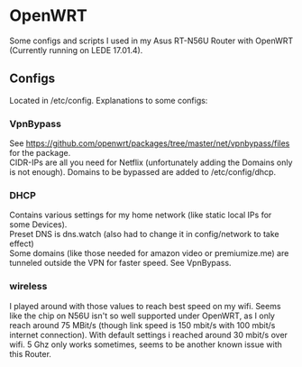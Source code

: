 # OpenWRT
Some configs and scripts I used in my Asus RT-N56U Router with OpenWRT (Currently running on LEDE 17.01.4).

<h2><strong>Configs</strong></h2>
Located in /etc/config. Explanations to some configs:

<h3>VpnBypass</h3>
<p>See&nbsp;<a href="https://github.com/openwrt/packages/tree/master/net/vpnbypass/files">https://github.com/openwrt/packages/tree/master/net/vpnbypass/files</a>&nbsp;for the package.<br />
CIDR-IPs are all you need for Netflix (unfortunately adding the Domains only is not enough). Domains to be bypassed are added to /etc/config/dhcp.</p>

<h3>DHCP</h3>
<p> Contains various settings for my home network (like static local IPs for some Devices). <br/>
Preset DNS is dns.watch (also had to change it in config/network to take effect)<br />
Some domains (like those needed for amazon video or premiumize.me) are tunneled outside the VPN for faster speed. See VpnBypass. <br/>

<h3>wireless</h3>
I played around with those values to reach best speed on my wifi. Seems like the chip on N56U isn't so well supported under OpenWRT, as I only reach around 75 MBit/s (though link speed is 150 mbit/s with 100 mbit/s internet connection). With default settings i reached around 30 mbit/s over wifi.
5 Ghz only works sometimes, seems to be another known issue with this Router.
